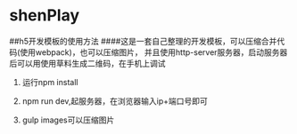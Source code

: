 # shenPlay

##h5开发模板的使用方法
####这是一套自己整理的开发模板，可以压缩合并代码(使用webpack)，也可以压缩图片，
并且使用http-server服务器，启动服务器后可以用使用草料生成二维码，在手机上调试

1. 运行npm install

2. npm run dev,起服务器，在浏览器输入ip+端口号即可

3. gulp images可以压缩图片


